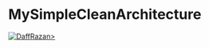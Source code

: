# MySimpleCleanArchitecture

[![DaffRazan>](https://circleci.com/gh/DaffRazan/MySimpleCleanArchitecture.svg?style=svg)](https://circleci.com/gh/DaffRazan/MySimpleCleanArchitecture)
